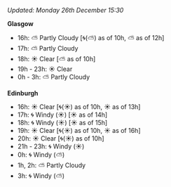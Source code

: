 *Updated: Monday 26th December 15:30*

**Glasgow**

* 16h: :partly_sunny: Partly Cloudy [:cyclone:(:partly_sunny:) as of 10h, :partly_sunny: as of 12h]
* 17h: :partly_sunny: Partly Cloudy
* 18h: :sunny: Clear [:partly_sunny: as of 10h]
* 19h - 23h: :sunny: Clear
* 0h - 3h: :partly_sunny: Partly Cloudy

**Edinburgh**

* 16h: :sunny: Clear [:cyclone:(:sunny:) as of 10h, :sunny: as of 13h]
* 17h: :cyclone: Windy (:sunny:) [:sunny: as of 14h]
* 18h: :cyclone: Windy (:sunny:) [:sunny: as of 15h]
* 19h: :sunny: Clear [:cyclone:(:sunny:) as of 10h, :sunny: as of 16h]
* 20h: :sunny: Clear [:cyclone:(:sunny:) as of 10h]
* 21h - 23h: :cyclone: Windy (:sunny:)
* 0h: :cyclone: Windy (:partly_sunny:)
* 1h, 2h: :partly_sunny: Partly Cloudy
* 3h: :cyclone: Windy (:partly_sunny:)
